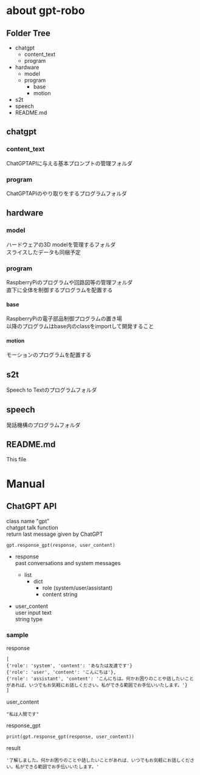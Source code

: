 # about gpt-robo
## Folder Tree
- chatgpt
  - content_text
  - program
- hardware
  - model
  - program
    - base
    - motion
- s2t
- speech
- README.md

## chatgpt
### content_text
ChatGPTAPIに与える基本プロンプトの管理フォルダ
### program
ChatGPTAPIのやり取りをするプログラムフォルダ

## hardware
### model
ハードウェアの3D modelを管理するフォルダ  
スライスしたデータも同梱予定
### program
RaspberryPiのプログラムや回路図等の管理フォルダ  
直下に全体を制御するプログラムを配置する
#### base
RaspberryPiの電子部品制御プログラムの置き場  
以降のプログラムはbase内のclassをimportして開発すること
#### motion
モーションのプログラムを配置する

## s2t
Speech to Textのプログラムフォルダ

## speech
発話機構のプログラムフォルダ

## README.md
This file

# Manual

## ChatGPT API
class name "gpt"  
chatgpt talk function  
return last message given by ChatGPT
```
gpt.response_gpt(response, user_content)
```
- response  
past conversations and system messages
  - list
    - dict
      - role (system/user/assistant)
      - content string

- user_content  
user input text  
string type

### sample
response
```
[
{'role': 'system', 'content': 'あなたは友達です'}
{'role': 'user', 'content': 'こんにちは'},
{'role': 'assistant', 'content': 'こんにちは。何かお困りのことや話したいことがあれば、いつでもお気軽にお話しください。私ができる範囲でお手伝いいたします。'}
]
```
user_content
```
"私は人間です"
```

response_gpt
```
print(gpt.response_gpt(response, user_content))
```

result
```
'了解しました。何かお困りのことや話したいことがあれば、いつでもお気軽にお話しください。私ができる範囲でお手伝いいたします。'
```
